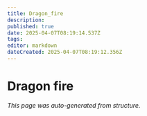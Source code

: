 ```yaml
---
title: Dragon_fire
description: 
published: true
date: 2025-04-07T08:19:14.537Z
tags: 
editor: markdown
dateCreated: 2025-04-07T08:19:12.356Z
---
```


# Dragon fire

*This page was auto-generated from structure.*